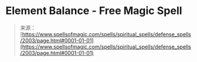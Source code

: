 <!--yml

category: 未分类

date: 2024-06-12 18:35:27

-->

# Element Balance - Free Magic Spell

> 来源：[https://www.spellsofmagic.com/spells/spiritual_spells/defense_spells/2003/page.html#0001-01-01](https://www.spellsofmagic.com/spells/spiritual_spells/defense_spells/2003/page.html#0001-01-01)
